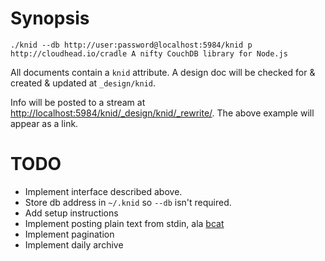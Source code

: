 # Synopsis

    ./knid --db http://user:password@localhost:5984/knid p http://cloudhead.io/cradle A nifty CouchDB library for Node.js

All documents contain a `knid` attribute. A design doc will be checked for & created & updated at `_design/knid`.

Info will be posted to a stream at [http://localhost:5984/knid/\_design/knid/\_rewrite/](http://localhost:5984/knid/_design/knid_rewrite/).
The above example will appear as a link.

# TODO

* Implement interface described above.
* Store db address in `~/.knid` so `--db` isn't required.
* Add setup instructions
* Implement posting plain text from stdin, ala [bcat](http://rtomayko.github.com/bcat/)
* Implement pagination
* Implement daily archive


